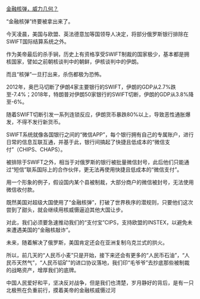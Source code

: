 [金融核弹，威力几何？](https://k.sina.com.cn/article_6529216446_1852befbe00100yjvb.html)

“金融核弹”终要被拿出来了。  

今天凌晨，美国与欧盟、英法德意加等国领导人决定，将部分俄罗斯银行排除在SWIFT国际结算系统之外。

作为美帝最后的杀手锏，历史上有资格享受SWIFT制裁的国家极少，基本都是拥核国家，譬如之前朝核谈判中的朝鲜，伊核谈判中的伊朗。

而且“核弹”一旦打出来，杀伤都极为恐怖。

2012年，奥巴马切断了伊朗4家主要银行的SWIFT，伊朗的GDP从2.7%跌至-7.4%；2018年，特朗普对伊朗50家银行的SWIFT切断，伊朗的GDP从3.8%降至-6%。

随着SWIFT切断引发一系列连锁反应，伊朗货币暴跌80%以上，导致恶性通胀爆发，不得不发行新货币。

SWIFT系统就像各国银行之间的“微信APP”，每个银行拥有自己的专属账户，进行日常的信息互联互通，并基于此，银行间搞起了快捷且低成本的“微信支付”（CHIPS、CHAPS）。

被排除于SWIFT之外，相当于对俄罗斯的银行被批量微信封号，此后他们只能通过“短信”联系国际上的合作伙伴，更无法再使用快捷且低成本的“微信支付”。

用一个形象的例子，假设国内某个县被制裁，大部分商户的微信被封号，无法使用微信收付款。

既然美国对超级大国使用了“金融核弹”，打破了世界秩序的潜规则，只要他们这次尝到了甜头，就会继续用核威慑逼迫其他大国让步。

对此，我们必须要急速推动我们的“支付宝”CIPS，支持欧盟的INSTEX，以避免未来遭遇美国的“金融核敲诈”。

未来，随着解决了俄罗斯，美国肯定还会在亚洲复制乌克兰式的拱火。

所以，前几天的“人民币小麦”只是开始，接下来还会有更多的“人民币石油”，“人民币天然气”，“人民币铝矿”的进口协议落地，我们印“毛爷爷”去抄底那些被制裁的战略资产，增厚我们的底牌。

中国人民爱好和平，坚决反对战争，但是我们也清楚，岁月静好的背后，是有一只北极熊在负重前行，摸着美帝的金融核威慑过河